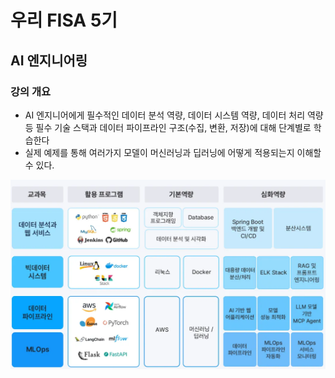 # 우리 FISA 5기

## **AI 엔지니어링**

### 강의 개요

- AI 엔지니어에게 필수적인 데이터 분석 역량, 데이터 시스템 역량, 데이터 처리 역량 등 필수 기술 스택과 데이터 파이프라인 구조(수집, 변환, 저장)에 대해 단계별로 학습한다
- 실제 예제를 통해 여러가지 모델이 머신러닝과 딥러닝에 어떻게 적용되는지 이해할 수 있다.

![image.png](image.png)
